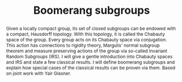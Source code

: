 ---
surname: Lederle
speaker: Waltraud Lederle
institution: Dresden University of Technology
website: https://perso.uclouvain.be/waltraud.lederle/
title: "Boomerang subgroups"
abstract: "Given a locally compact group, its set of closed subgroups can be endowed with a compact, Hausdorff topology. With this topology, it is called the Chabauty space of the group. Every group acts on its Chabauty space via conjugation. This action has connections to rigidity theory, Margulis' normal subgroup theorem and measure preserving actions of the group via so-called Invariant Random Subgroups (IRS).
I will give a gentle introduction into Chabauty spaces and IRS and state a few classical results. I will define boomerang subgroups and explain how special cases of the classical results can be proven via them.
Based on joint work with Yair Glasner."
---